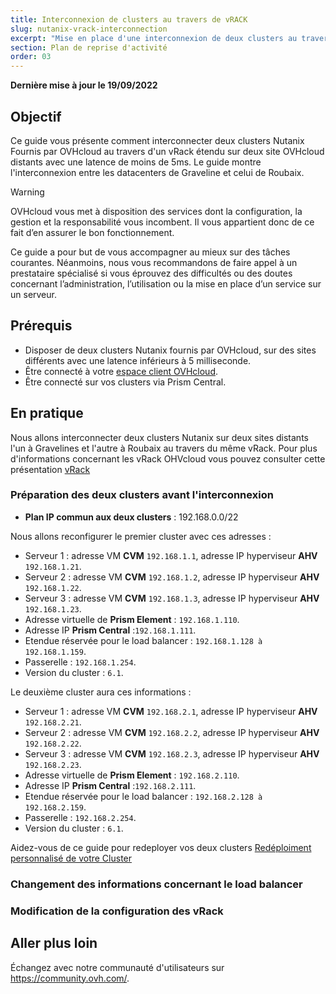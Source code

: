 ```yaml
---
title: Interconnexion de clusters au travers de vRACK
slug: nutanix-vrack-interconnection
excerpt: "Mise en place d'une interconnexion de deux clusters au travers d'un vRACK d'OVHCLOUD"
section: Plan de reprise d'activité
order: 03
---
```


**Dernière mise à jour le 19/09/2022**

## Objectif

Ce guide vous présente comment interconnecter deux clusters Nutanix Fournis par OVHcloud au travers d'un vRack étendu sur deux site OVHcloud distants avec une latence de moins de 5ms. Le guide montre l'interconnexion entre les datacenters de Graveline et celui de Roubaix. 


> [!warning]
> OVHcloud vous met à disposition des services dont la configuration, la gestion et la responsabilité vous incombent. Il vous appartient donc de ce fait d’en assurer le bon fonctionnement.
>
> Ce guide a pour but de vous accompagner au mieux sur des tâches courantes. Néanmoins, nous vous recommandons de faire appel à un prestataire spécialisé si vous éprouvez des difficultés ou des doutes concernant l’administration, l’utilisation ou la mise en place d’un service sur un serveur.
>

## Prérequis

- Disposer de deux clusters Nutanix fournis par OVHcloud, sur des sites différents avec une latence inférieurs à 5 milliseconde.
- Être connecté à votre [espace client OVHcloud](https://www.ovh.com/auth/?action=gotomanager&from=https://www.ovh.com/fr/&ovhSubsidiary=fr).
- Être connecté sur vos clusters via Prism Central.


## En pratique

Nous allons interconnecter deux clusters Nutanix sur deux sites distants l'un à Gravelines et l'autre à Roubaix au travers du même vRack. Pour plus d'informations concernant les vRack OHVcloud vous pouvez consulter cette présentation [vRack](https://www.ovh.com/fr/solutions/vrack/)

### Préparation des deux clusters avant l'interconnexion


- **Plan IP commun aux deux clusters** : 192.168.0.0/22

Nous allons reconfigurer le premier cluster avec ces adresses :

- Serveur 1 : adresse VM **CVM** `192.168.1.1`, adresse IP hyperviseur **AHV** `192.168.1.21`.
- Serveur 2 : adresse VM **CVM** `192.168.1.2`, adresse IP hyperviseur **AHV** `192.168.1.22`.
- Serveur 3 : adresse VM **CVM** `192.168.1.3`, adresse IP hyperviseur **AHV** `192.168.1.23`.
- Adresse virtuelle de **Prism Element** : `192.168.1.110`.
- Adresse IP  **Prism Central** :`192.168.1.111`.
- Etendue réservée pour le load balancer : `192.168.1.128 à 192.168.1.159`.
- Passerelle : `192.168.1.254`.
- Version du cluster : `6.1`.

Le deuxième cluster aura ces informations :

- Serveur 1 : adresse VM **CVM** `192.168.2.1`, adresse IP hyperviseur **AHV** `192.168.2.21`.
- Serveur 2 : adresse VM **CVM** `192.168.2.2`, adresse IP hyperviseur **AHV** `192.168.2.22`.
- Serveur 3 : adresse VM **CVM** `192.168.2.3`, adresse IP hyperviseur **AHV** `192.168.2.23`.
- Adresse virtuelle de **Prism Element** : `192.168.2.110`.
- Adresse IP  **Prism Central** :`192.168.2.111`.
- Etendue réservée pour le load balancer : `192.168.2.128 à 192.168.2.159`.
- Passerelle : `192.168.2.254`.
- Version du cluster : `6.1`.

Aidez-vous de ce guide pour redeployer vos deux clusters [Redéploiment personnalisé de votre Cluster](https://docs.ovh.com/fr/nutanix/cluster-custom-redeployment/)


### Changement des informations concernant le load balancer


### Modification de la configuration des vRack




## Aller plus loin

Échangez avec notre communauté d'utilisateurs sur <https://community.ovh.com/>.
